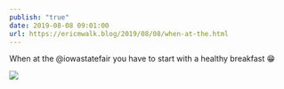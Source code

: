 ```yaml
---
publish: "true"
date: 2019-08-08 09:01:00
url: https://ericmwalk.blog/2019/08/08/when-at-the.html
---
```


When at the @iowastatefair you have to start with a healthy breakfast 😁

![](https://ericmwalk.blog/uploads/2022/903fc53a2b.jpg)